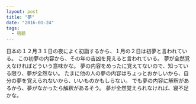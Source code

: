 ```yaml
---
layout: post
title: "夢"
date: "2016-01-24"
tags:
  - 宿題
---
```

日本の１２月３１日の夜によく初詣するから、１月の２日は初夢と言われている。
この初夢の内容から、その年の吉凶を見えると言われている。
夢が全然覚えなければどういう意味かな。
夢の内容をめったに覚えてないので、知っている限り、夢が全然ない。
たまに他の人の夢の内容はちょっとおかしいから、自分の夢を覚えられないから、いいものかもしらない。
でも夢の内容に解釈があるから、夢がなかったら解釈があるそう。
夢が全然覚えられなければ、寝不足かな。
